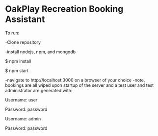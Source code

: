 # OakPlay Recreation Booking Assistant

To run:

-Clone repository

-install nodejs, npm, and mongodb

$ npm install

$ npm start

-navigate to http://localhost:3000 on a browser of your choice
-note, bookings are all wiped upon startup of the server and a test user and test administrator are generated with:

Username: user

Password: password


Username: admin

Password: password

